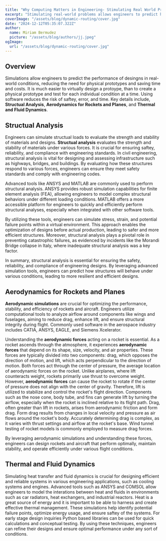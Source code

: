 ```yaml
---
title: "Why Computing Matters in Engineering- Stimulating Real World Problems"
excerpt: "Stimulating real-world problems allows engineers to predict how designs will preform under various conditions without the need of physical prototypes. Tools like Python and MATLAB are commonly used for tasks such as structual load analysis, fluid dynamics, and aerodynamic forces. These simulations provide detailed insights into engineering designs making them optimal while simultaneously reducing risk and cost."
coverImage: "/assets/blog/dynamic-routing/cover.jpg"
date: "2024-12-12T05:35:07.322Z"
author:
  name: Miriam Bermudez
  picture: "/assets/blog/authors/jj.jpeg"
ogImage:
  url: "/assets/blog/dynamic-routing/cover.jpg"
---
```


## Overview

Simulations allow engineers to predict the performance of desingns in real-world conditions, reducing the need for physical prototypes and saving time and costs. It is much easier to virtually design a protoype, than to create a physical prototype and test for each individual condition at a time. Using software reduces the risk of saftey, error, and time. Key details include, **Structual Analysis**, **Aerodynamics for Rockets and Planes**, and **Thermal and Fluid Dynamics**. 
 
## Structual Analysis
Engineers can simulate structual loads to evaluate the strength and stability of materials and designs. **Structual analysis** evaluates the strength and stability of materials under various forces. It is crucial for ensuring saftey, reliability, and compliance with engineering standards. In civil engineering, structural analysis is vital for designing and assessing infrastructure such as highways, bridges, and buildings. By evaluating how these structures respond to various forces, engineers can ensure they meet safety standards and comply with engineering codes. 

Advanced tools like ANSYS and MATLAB are commonly used to perform structural analysis. ANSYS provides robust simulation capabilities for finite element analysis (FEA), allowing engineers to model complex structural behaviors under different loading conditions. 
 MATLAB offers a more accessible platform for engineers to quickly and efficiently perform structural analyses, especially when integrated with other software tools. 

By utilizing these tools, engineers can simulate stress, strain, and potential failure points within a virtual environment. This approach enables the optimization of designs before actual production, leading to safer and more efficient structures. Moreover, structural analysis plays a pivotal role in preventing catastrophic failures, as evidenced by incidents like the Morandi Bridge collapse in Italy, where inadequate structural analysis was a key factor. 

In summary, structural analysis is essential for ensuring the safety, reliability, and compliance of engineering designs. By leveraging advanced simulation tools, engineers can predict how structures will behave under various conditions, leading to more resilient and efficient designs.

## Aerodynamics for Rockets and Planes

**Aerodynamic simulations** are crucial for optimizing the performance, stability, and efficiency of rockets and aircraft. Engineers utilize computational tools to analyze airflow around components like wings and fuselages, aiming to reduce drag, enhance lift, and ensure structural integrity during flight. Commonly used software in the aerospace industry includes CATIA, ANSYS, EAGLE, and Siemens Xcelerator.

Understanding the **aerodynamic forces** acting on a rocket is essential. As a rocket ascends through the atmosphere, it experiences **aerodynamic forces** that depend on its shape, size, velocity, and air properties. These forces are typically divided into two components: drag, which opposes the direction of motion, and lift, which acts perpendicular to the direction of motion. Both forces act through the center of pressure, the average location of aerodynamic forces on the rocket. Unlike airplanes, where lift counteracts weight, rockets primarily use thrust to overcome weight. However, **aerodynamic forces** can cause the rocket to rotate if the center of pressure does not align with the center of gravity. Therefore, lift is utilized to stabilize and control the rocket's flight direction. Components such as the nose cone, body tube, and fins can generate lift by turning the airflow, especially when the rocket is inclined relative to its flight path. Drag, often greater than lift in rockets, arises from aerodynamic friction and form drag. Form drag results from changes in local velocity and pressure as air flows around the rocket's body. Accurately determining drag is complex, as it varies with thrust settings and airflow at the rocket's base. Wind tunnel testing of rocket models is commonly employed to measure drag forces. 

By leveraging aerodynamic simulations and understanding these forces, engineers can design rockets and aircraft that perform optimally, maintain stability, and operate efficiently under various flight conditions.

## Thermal and Fluid Dynamics

Simulating heat transfer and fluid dynamics is crucial for designing efficient and reliable systems in various engineering applications, such as cooling systems and engines. Advanced tools such as ANSYS and COMSOL allow engineers to model the interations between heat and fluids in environments such as car radiators, heat exchangers, and industrial reactors. Heat is a great source of energy and it is important to be able to harness and create effective thermal management. These simulations help identify potential failure points, optimize energy usage, and ensure saftey of the systems. For early stage design inquiries Python based libraries can be used for quick calculations and conceptual testing. By using these techniques, engineers can refine their designs and ensure optimal performance under any sort of conditions.
